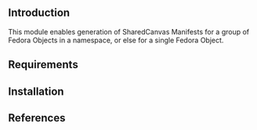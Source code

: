 ## Introduction

This module enables generation of SharedCanvas Manifests for a group of Fedora Objects in a namespace, or else for a single Fedora Object.



## Requirements

## Installation
 

## References

